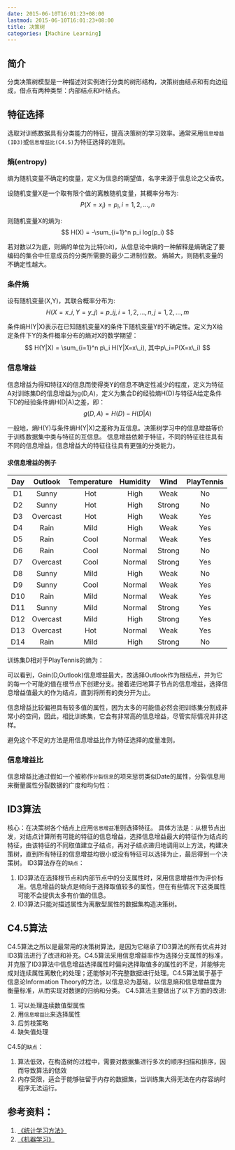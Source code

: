 ```yaml
---
date: 2015-06-10T16:01:23+08:00
lastmod: 2015-06-10T16:01:23+08:00
title: 决策树
categories: [Machine Learning]
---
```


## 简介
分类决策树模型是一种描述对实例进行分类的树形结构，决策树由结点和有向边组成，借点有两种类型：内部结点和叶结点。

## 特征选择
选取对训练数据具有分类能力的特征，提高决策树的学习效率。通常采用`信息增益(ID3)`或`信息增益比(C4.5)`为特征选择的准则。

### 熵(entropy)
熵为随机变量不确定的度量，定义为信息的期望值，名字来源于信息论之父香农。

设随机变量X是一个取有限个值的离散随机变量，其概率分布为: $$ P(X=x_i) = p_i, i = 1,2,...,n $$

则随机变量X的熵为: $$ H(X) = -\sum_{i=1}^n p_i log(p_i) $$

若对数以2为底，则熵的单位为比特(bit)，从信息论中熵的一种解释是熵确定了要编码的集合中任意成员的分类所需要的最少二进制位数。
熵越大，则随机变量的不确定性越大。

### 条件熵
设有随机变量(X,Y)，其联合概率分布为:
$$ H(X=x\_i, Y=y\_j) = p\_{ij}, i=1,2,...,n,j=1,2,...,m $$

条件熵H(Y|X)表示在已知随机变量X的条件下随机变量Y的不确定性。定义为X给定条件下Y的条件概率分布的熵对X的数学期望：
$$ H(Y|X) = \sum_{i=1}^n p\_i H(Y|X=x\_i), 其中p\_i=P(X=x\_i) $$

### **信息增益**
信息增益为得知特征X的信息而使得类Y的信息不确定性减少的程度，定义为特征A对训练集D的信息增益为g(D,A)，定义为集合D的经验熵H(D)与特征A给定条件下D的经验条件熵H(D|A)之差，即：
$$ g(D,A) = H(D) - H(D|A) $$

一般地，熵H(Y)与条件熵H(Y|X)之差称为互信息。决策树学习中的信息增益等价于训练数据集中类与特征的互信息。
信息增益依赖于特征，不同的特征往往具有不同的信息增益，信息增益大的特征往往具有更强的分类能力。

#### 求信息增益的例子
|Day|Outlook|Temperature|Humidity|Wind|PlayTennis|
|:-:|:-:|:-:|:-:|:-:|:-:|
|D1|Sunny|Hot|High|Weak|No|
|D2|Sunny|Hot|High|Strong|No|
|D3|Overcast|Hot|High|Weak|Yes|
|D4|Rain|Mild|High|Weak|Yes|
|D5|Rain|Cool|Normal|Weak|Yes|
|D6|Rain|Cool|Normal|Strong|No|
|D7|Overcast|Cool|Normal|Strong|Yes|
|D8|Sunny|Mild|High|Weak|No|
|D9|Sunny|Cool|Normal|Weak|Yes|
|D10|Rain|Mild|Normal|Weak|Yes|
|D11|Sunny|Mild|Normal|Strong|Yes|
|D12|Overcast|Mild|High|Strong|Yes|
|D13|Overcast|Hot|Normal|Weak|Yes|
|D14|Rain|Mild|High|Strong|No|

训练集D相对于PlayTennis的熵为：

可以看到，Gain(D,Outlook)信息增益最大，故选择Outlook作为根结点，并为它的每一个可能的值在根节点下创建分支。接着递归地算子节点的信息增益，选择信息增益值最大的作为结点，直到将所有的类分开为止。

信息增益比较偏袒具有较多值的属性，因为太多的可能值必然会把训练集分割成非常小的空间，因此，相比训练集，它会有非常高的信息增益，尽管实际情况并非这样。

避免这个不足的方法是用信息增益比作为特征选择的度量准则。

### **信息增益比**
信息增益比通过假如一个被称作`分裂信息`的项来惩罚类似Date的属性，分裂信息用来衡量属性分裂数据的广度和均匀性：
## ID3算法
核心：在决策树各个结点上应用`信息增益`准则选择特征。
具体方法是：从根节点出发，对结点计算所有可能的特征的信息增益，选择信息增益最大的特征作为结点的特征，由该特征的不同取值建立子结点，再对子结点递归地调用以上方法，构建决策树，直到所有特征的信息增益均很小或没有特征可以选择为止，最后得到一个决策树。
ID3算法存在的`缺点`：

1. ID3算法在选择根节点和内部节点中的分支属性时，采用信息增益作为评价标准。信息增益的缺点是倾向于选择取值较多的属性，但在有些情况下这类属性可能不会提供太多有价值的信息。
2. ID3算法只能对描述属性为离散型属性的数据集构造决策树。

## C4.5算法
C4.5算法之所以是最常用的决策树算法，是因为它继承了ID3算法的所有优点并对ID3算法进行了改进和补充。C4.5算法采用信息增益率作为选择分支属性的标准，并克服了ID3算法中信息增益选择属性时偏向选择取值多的属性的不足，并能够完成对连续属性离散化的处理；还能够对不完整数据进行处理。C4.5算法属于基于信息论Information Theory的方法，以信息论为基础，以信息熵和信息增益度为衡量标准，从而实现对数据的归纳和分类。
C4.5算法主要做出了以下方面的改进:

1. 可以处理连续数值型属性
2. 用`信息增益比`来选择属性
3. 后剪枝策略
4. 缺失值处理

C4.5的`缺点`：

1. 算法低效，在构造树的过程中，需要对数据集进行多次的顺序扫描和排序，因而导致算法的低效
2. 内存受限，适合于能够驻留于内存的数据集，当训练集大得无法在内存容纳时程序无法运行。

## 参考资料：
1. [《统计学习方法》](https://book.douban.com/subject/10590856/)
2. [《机器学习》](http://book.douban.com/subject/1102235/)


